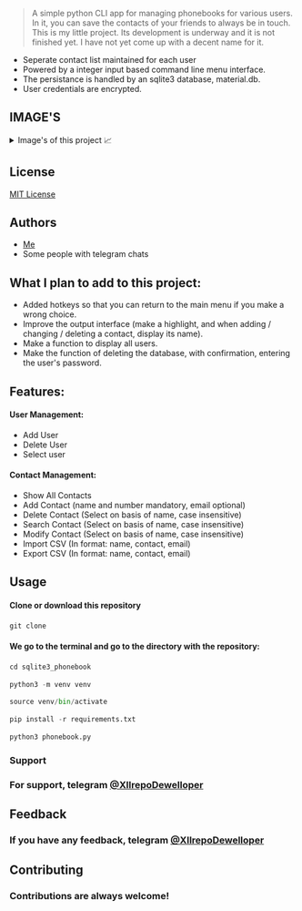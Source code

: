 > A simple python CLI app for managing phonebooks for various users. In it, you can save the contacts of your friends to 
> always be in touch. This is my little project. Its development is underway and it is not finished yet. I have not yet 
> come up with a decent name for it.

- Seperate contact list maintained for each user
- Powered by a integer input based command line menu interface.  
- The persistance is handled by an sqlite3 database, material.db.
- User credentials are encrypted.

## IMAGE'S

<details>
<summary>
Image's of this project 📈
</summary>
<img src="https://github.com/tendil/sqlite3-phonebook/blob/main/static/user_menu.png" height="400" width="400">
<img src="https://github.com/tendil/sqlite3-phonebook/blob/main/static/add_user.png" height="400" width="400">
<img src="https://github.com/tendil/sqlite3-phonebook/blob/main/static/contact_menu.png" height="400" width="400">
<img src="https://github.com/tendil/sqlite3-phonebook/blob/main/static/show_all_contacts.png" height="400" width="400">
<img src="https://github.com/tendil/sqlite3-phonebook/blob/main/static/export.png" height="400" width="800">
</details>


## License

[MIT License](https://ru.wikipedia.org/wiki/%D0%9B%D0%B8%D1%86%D0%B5%D0%BD%D0%B7%D0%B8%D1%8F_MIT)

## Authors

* <a href="https://github.com/tendil">Me</a>
* Some people with telegram chats 

## What I plan to add to this project:
-  Added hotkeys so that you can return to the main menu if you make a wrong choice.
- Improve the output interface (make a highlight, and when adding / changing / deleting a contact, display its name).
- Make a function to display all users. 
- Make the function of deleting the database, with confirmation, entering the user's password.

## Features:
#### User Management:
- Add User
- Delete User
- Select user

#### Contact Management:
- Show All Contacts
- Add Contact (name and number mandatory, email optional)
- Delete Contact (Select on basis of name, case insensitive)
- Search Contact (Select on basis of name, case insensitive)
- Modify Contact (Select on basis of name, case insensitive)
- Import CSV (In format: name, contact, email)
- Export CSV (In format: name, contact, email)

## Usage

#### **Clone or download this repository**

```python
git clone 
```

#### We go to the terminal and go to the directory with the repository:

```python
cd sqlite3_phonebook
```

```python
python3 -m venv venv
```

```python
source venv/bin/activate
 ```

```python
pip install -r requirements.txt
```

```python
python3 phonebook.py
```

### Support

### For support, telegram [@XllrepoDewelloper](https://t.me/XllrepoDewelloper)

## Feedback

### If you have any feedback, telegram [@XllrepoDewelloper](https://t.me/XllrepoDewelloper)

## Contributing

### Contributions are always welcome!

